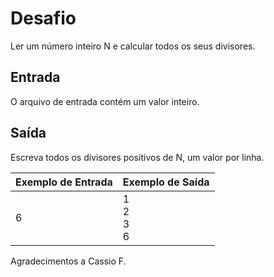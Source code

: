 # Desafio

Ler um número inteiro N e calcular todos os seus divisores.

## Entrada

O arquivo de entrada contém um valor inteiro.

## Saída

Escreva todos os divisores positivos de N, um valor por linha.

 

| Exemplo de Entrada | Exemplo de Saída       |
| ------------------ | ---------------------- |
| 6                  | 1<br />2<br />3<br />6 |

Agradecimentos a Cassio F.

